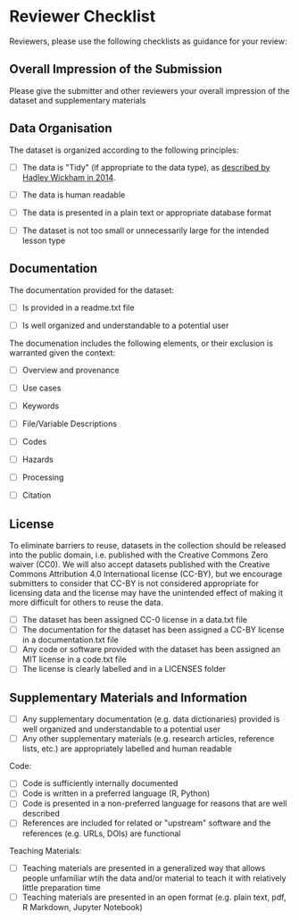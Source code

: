 
# Reviewer Checklist

Reviewers, please use the following checklists as guidance for your review:

## Overall Impression of the Submission

Please give the submitter and other reviewers your overall impression of the dataset and supplementary materials



## Data Organisation

The dataset is organized according to the following principles:


- [ ] The data is "Tidy" (if appropriate to the data type), as [described by Hadley Wickham in 2014](https://doi.org/10.18637/jss.v059.i10).
- [ ] The data is human readable
- [ ] The data is presented in a plain text or appropriate database format
- [ ] The dataset is not too small or unnecessarily large for the intended lesson type



## Documentation

The documentation provided for the dataset:


- [ ] Is provided in a readme.txt file
- [ ] Is well organized and understandable to a potential user


The documenation includes the following elements, or their exclusion is warranted given the context: 

- [ ] Overview and provenance
- [ ] Use cases
- [ ] Keywords
- [ ] File/Variable Descriptions
- [ ] Codes
- [ ] Hazards
- [ ] Processing
- [ ] Citation


## License

To eliminate barriers to reuse, datasets in the collection should be released into the public domain, i.e. published with the Creative Commons Zero waiver (CC0). We will also accept datasets published with the Creative Commons Attribution 4.0 International license (CC-BY), but we encourage submitters to consider that CC-BY is not considered appropriate for licensing data and the license may have the unintended effect of making it more difficult for others to reuse the data.


- [ ] The dataset has been assigned CC-0 license in a data.txt file
- [ ] The documentation for the dataset has been assigned a CC-BY license in a documentation.txt file
- [ ] Any code or software provided with the dataset has been assigned an MIT license in a code.txt file
- [ ] The license is clearly labelled and in a LICENSES folder

## Supplementary Materials and Information

- [ ] Any supplementary documentation (e.g. data dictionaries) provided is well organized and understandable to a potential user
- [ ] Any other supplementary materials (e.g. research articles, reference lists, etc.) are appropriately labelled and human readable

Code:
- [ ] Code is sufficiently internally documented
- [ ] Code is written in a preferred language (R, Python)
- [ ] Code is presented in a non-preferred language for reasons that are well described
- [ ] References are included for related or "upstream" software and the references (e.g. URLs, DOIs) are functional

Teaching Materials:
- [ ] Teaching materials are presented in a generalized way that allows people unfamiliar wtih the data and/or material to teach it with relatively little preparation time
- [ ] Teaching materials are presented in an open format (e.g. plain text, pdf, R Markdown, Jupyter Notebook)
